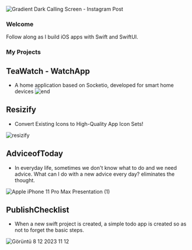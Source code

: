 ![Gradient Dark Calling Screen - Instagram Post](https://github.com/batuhankucukyildiz/batuhankucukyildiz/assets/32312869/eeb363f1-257c-4545-95b8-887dd68041c3)
### Welcome
Follow along as I build iOS apps with Swift and SwiftUI.

### My Projects 

## TeaWatch - WatchApp

- A home application based on Socketio, developed for smart home devices
![end](https://github.com/batuhankucukyildiz/batuhankucukyildiz/assets/32312869/705c26fa-6f60-4aeb-a8eb-3866227ba6c7)


## Resizify 

- Convert Existing Icons to High-Quality App Icon Sets!


![resizify](https://github.com/batuhankucukyildiz/batuhankucukyildiz/assets/32312869/59cd856a-21ed-4278-87e1-d317c590f16d)

## AdviceofToday 

- In everyday life, sometimes we don't know what to do and we need advice. What can I do with a new advice every day? eliminates the thought.

![Apple iPhone 11 Pro Max Presentation (1)](https://github.com/batuhankucukyildiz/batuhankucukyildiz/assets/32312869/185112ef-3718-46d6-a569-a280b8804da9)

## PublishChecklist 

- When a new swift project is created, a simple todo app is created so as not to forget the basic steps.

 ![Görüntü 8 12 2023 11 12](https://github.com/batuhankucukyildiz/batuhankucukyildiz/assets/32312869/af327611-1a02-49df-a010-4f3f9f44bab4)
